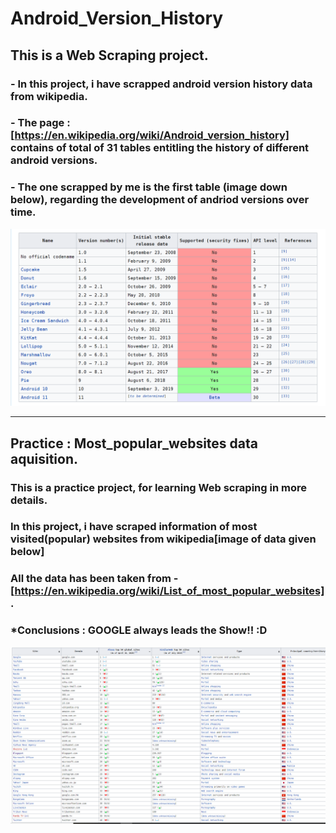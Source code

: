 # Android_Version_History
## This is a Web Scraping project. 

### - In this project, i have scrapped android version history data from wikipedia.

### - The page : [https://en.wikipedia.org/wiki/Android_version_history] contains of total of 31 tables entitling the history of different android versions.

### - The one scrapped by me is the first table (image down below), regarding the development of andriod versions over time.

<img src = "source.png" />

------------------------------------------------------------------------------------

## Practice : Most_popular_websites data aquisition.

### This is a practice project, for learning Web scraping in more details.

### In this project, i have scraped information of most visited(popular) websites from wikipedia[image of data given below]

### All the data has been taken from - [https://en.wikipedia.org/wiki/List_of_most_popular_websites].

### *Conclusions : GOOGLE always leads the Show!! :D

<img src = "most_pop_websites.png" />
